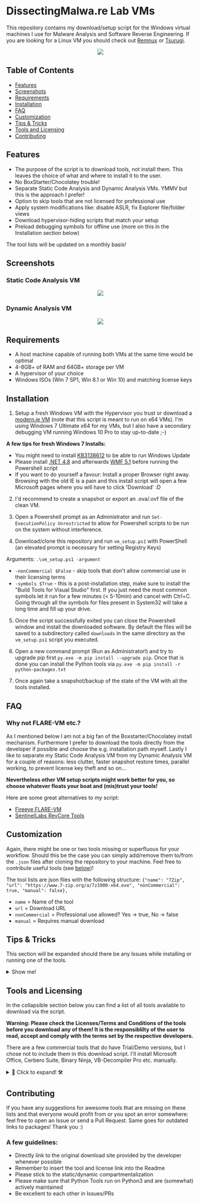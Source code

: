 # DissectingMalwa.re Lab VMs

This repository contains my download/setup script for the Windows virtual machines I use for Malware Analysis and Software Reverse Engineering. If you are looking for a Linux VM you should check out [Remnux](https://remnux.org/) or [Tsurugi](https://tsurugi-linux.org/).

<p align="center">
  <img src="img/ps1.png">
</p>

## Table of Contents

* [Features](https://github.com/f0wl/MalwareLab_VM-Setup/blob/main/README.md#features)
* [Screenshots](https://github.com/f0wl/MalwareLab_VM-Setup/blob/main/README.md#screenshots)
* [Requirements](https://github.com/f0wl/MalwareLab_VM-Setup/blob/main/README.md#requirements)
* [Installation](https://github.com/f0wl/MalwareLab_VM-Setup/blob/main/README.md#installation)
* [FAQ](https://github.com/f0wl/MalwareLab_VM-Setup/blob/main/README.md#faq)
* [Customization](https://github.com/f0wl/MalwareLab_VM-Setup/blob/main/README.md#customization)
* [Tips & Tricks](https://github.com/f0wl/MalwareLab_VM-Setup/blob/main/README.md#tips--tricks)
* [Tools and Licensing](https://github.com/f0wl/MalwareLab_VM-Setup/blob/main/README.md#tools-and-licensing)
* [Contributing](https://github.com/f0wl/MalwareLab_VM-Setup/blob/main/README.md#contributing)

## Features

* The purpose of the script is to download tools, not install them. This leaves the choice of what and where to install it to the user.
* No BoxStarter/Chocolatey trouble!
* Separate Static Code Analysis and Dynamic Analysis VMs. YMMV but this is the approach I prefer!
* Option to skip tools that are not licensed for professional use
* Apply system modifications like: disable ASLR, fix Explorer file/folder views
* Download hypervisor-hiding scripts that match your setup
* Preload debugging symbols for offline use (more on this in the Installation section below)

The tool lists will be updated on a monthly basis!

## Screenshots

### Static Code Analysis VM

<p align="center">
  <img src="img/sca.png">
</p>

### Dynamic Analysis VM

<p align="center">
  <img src="img/da.png">
</p>

## Requirements

* A host machine capable of running both VMs at the same time would be optimal
* 4-8GB+ of RAM and 64GB+ storage per VM
* A hypervisor of your choice
* Windows ISOs (Win 7 SP1, Win 8.1 or Win 10) and matching license keys

## Installation

1. Setup a fresh Windows VM with the Hypervisor you trust or download a [modern.ie VM](https://developer.microsoft.com/en-us/microsoft-edge/tools/vms/) (note that this script is meant to run on x64 VMs). I'm using Windows 7 Ultimate x64 for my VMs, but I also have a secondary debugging VM running Windows 10 Pro to stay up-to-date ;-)

**A few tips for fresh Windows 7 Installs:**

- You might need to install [KB3138612](https://www.microsoft.com/en-us/download/details.aspx?id=51212) to be able to run Windows Update
- Please install [.NET 4.8](https://dotnet.microsoft.com/download/dotnet-framework/thank-you/net48-offline-installer) and afterwards [WMF 5.1](https://www.microsoft.com/en-us/download/details.aspx?id=54616) before running the Powershell script 
- If you want to do yourself a favour: Install a proper Browser right away. Browsing with the old IE is a pain and this install script will open a few Microsoft pages where you will have to click 'Download' :D

2. I'd recommend to create a snapshot or export an .ova/.ovf file of the clean VM.

3. Open a Powershell prompt as an Administrator and run ```Set-ExecutionPolicy Unrestricted``` to allow for Powershell scripts to be run on the system without interference.

4. Download/clone this repository and run ```vm_setup.ps1``` with PowerShell (an elevated prompt is necessary for setting Registry Keys)

Arguments: ```.\vm_setup.ps1 -argument```
* ```-nonCommercial $False``` - skip tools that don't allow commercial use in their licensing terms
* ```-symbols $True``` - this is a post-installation step, make sure to install the "Build Tools for Visual Studio" first. If you just need the most common symbols let it run for a few minutes (< 5-10min) and cancel with Ctrl+C. Going through all the symbols for files present in System32 will take a long time and fill up your drive.

5. Once the script successfully exited you can close the Powershell window and install the downloaded software. By default the files will be saved to a subdirectory called ```downloads``` in the same directory as the ```vm_setup.ps1``` script you executed.

6. Open a new command prompt (Run as Administrator!) and try to upgrade pip first ```py.exe -m pip install --upgrade pip```. Once that is done you can install the Python tools via ```py.exe -m pip install -r python-packages.txt```

7. Once again take a snapshot/backup of the state of the VM with all the tools installed.

## FAQ

### Why not FLARE-VM etc.?

As I mentioned below I am not a big fan of the Boxstarter/Chocolatey install mechanism. Furthermore I prefer to download the tools directly from the developer if possible and choose the e.g. installation path myself. Lastly I like to separate my Static Code Analysis VM from my Dynamic Analysis VM for a couple of reasons: less clutter, faster snapshot restore times, parallel working, to prevent license key theft and so on...

**Nevertheless other VM setup scripts might work better for you, so choose whatever floats your boat and (mis)trust your tools!** 

Here are some great alternatives to my script:
* [Fireeye FLARE-VM](https://github.com/fireeye/flare-vm)
* [SentinelLabs RevCore Tools](https://github.com/SentineLabs/SentinelLabs_RevCore_Tools)

## Customization

Again, there might be one or two tools missing or superfluous for your workflow. Should this be the case you can simply add/remove them to/from the ```.json``` files after cloning the repository to your machine. Feel free to contribute useful tools (see [below](https://github.com/f0wl/MalwareLab_VM-Setup#contributing))!

The tool lists are json files with the following structure:
```{"name": "7Zip", "url": "https://www.7-zip.org/a/7z1900-x64.exe", "nonCommercial": true, "manual": false},```
* ```name``` = Name of the tool
* ```url``` = Download URL
* ```nonCommercial``` = Professional use allowed? Yes -> true, No -> false
* ```manual``` = Requires manual download

## Tips & Tricks

This section will be expanded should there be any Issues while installing or running one of the tools.

<details>
  <summary> Show me! </summary>
  
  <br>
  
  - BinaryNinja is not officially supported on Windows 7 and will produce a graphics driver error when run in VBox/VMware. You can fix this by disabling 3D acceleration. Here is the official [Documentation](https://docs.binary.ninja/guide/troubleshooting.html#virtualbox-and-vmware).
  
</details>

## Tools and Licensing

In the collapsible section below you can find a list of all tools available to download via the script. 

**Warning: Please check the Licenses/Terms and Conditions of the tools before you download any of them! It is the responsiblilty of the user to read, accept and comply with the terms set by the respective developers.**

There are a few commercial tools that do have Trial/Demo versions, but I chose not to include them in this download script. I'll install Microsoft Office, Cerbero Suite, Binary Ninja, VB-Decompiler Pro etc. manually.

<details>
  <summary> 🧰 Click to expand! 🛠️ </summary>
  
### Static Code Analysis
  
| Tool                  | License                                                                                          |
|-----------------------|:------------------------------------------------------------------------------------------------:|
| 010editor             | [Link](https://www.sweetscape.com/010editor/manual/License.htm)                                  |
| 7Zip                  | [Link](https://www.7-zip.org/license.txt)                                                        |
| Amazon Corretto JDK11 | [Link](https://github.com/corretto/corretto-11/blob/develop/LICENSE)                             |
| apktool               | [Link](https://bitbucket.org/iBotPeaches/apktool/src/master/LICENSE)                             |
| AutoIT Extractor      | [Link](https://gitlab.com/x0r19x91/autoit-extractor/-/blob/master/LICENSE)                       |
| Autopsy               | [Link](https://github.com/sleuthkit/autopsy/blob/develop/LICENSE-2.0.txt)                        |
| BiffView              | [Link](http://b2xtranslator.sourceforge.net/#license)                                            |
| Bindiff               | [Link](https://www.zynamics.com/eula.html)                                                       |
| Cryptotester          | n/a (Copyright Demonslay335)                                                                     |
| Cutter                | [Link](https://github.com/rizinorg/cutter/blob/master/COPYING)                                   |
| de4dot-cex            | [Link](https://github.com/ViRb3/de4dot-cex/blob/master/COPYING)                                  |
| DependencyWalker      | [Link](https://www.dependencywalker.com/)                                                        |
| Detect it easy        | [Link](https://github.com/horsicq/DIE-engine/blob/master/LICENSE)                                |
| dnspyEx               | [Link](https://github.com/dnSpyEx/dnSpy/blob/master/dnSpy/dnSpy/LicenseInfo/GPLv3.txt)           |
| dotPeek               | [Link](https://www.jetbrains.com/decompiler/download/license.html)                               |
| Everything            | [Link](https://www.voidtools.com/License.txt)                                                    |
| exiftool              | [Link](https://exiftool.org/#license)                                                            |
| fileinsight           | [Link](https://www.mcafee.com/enterprise/en-us/assets/legal/mcafee-software-free-eula.pdf)       |
| fileinsight-plugins   | [Link](https://github.com/nmantani/FileInsight-plugins/blob/master/LICENSE.txt)                  |
| FLARE capa            | [Link](https://github.com/fireeye/capa/blob/master/LICENSE.txt)                                  |
| FLARE FLOSS           | [Link](https://github.com/fireeye/flare-floss/blob/master/LICENSE.txt)                           |
| Ghidra                | [Link](https://github.com/NationalSecurityAgency/ghidra/blob/master/LICENSE)                     |
| Git for Windows       | [Link](https://github.com/git-for-windows/git/blob/main/COPYING)                                 |
| Golang                | [Link](https://golang.org/LICENSE)                                                               |
| Hashcalc              | [Link](http://www.slavasoft.com/hashcalc/license-agreement.htm)                                  |
| IDA Free              | [Link](https://www.hex-rays.com/products/ida/support/download_freeware/)                         |
| IDR                   | [Link](https://github.com/crypto2011/IDR/blob/master/LICENSE)                                    |
| ILSpy                 | [Link](https://github.com/icsharpcode/ILSpy/blob/master/doc/ILSpyAboutPage.txt)                  |
| ImHex                 | [Link](https://github.com/WerWolv/ImHex/blob/master/LICENSE)                                     |
| innoextract           | [Link](https://github.com/dscharrer/innoextract/blob/master/LICENSE)                             |
| IrfanView             | [Link](https://www.irfanview.com/eula.htm)                                                       |
| IrfanView Plugins     | [Link](https://www.irfanview.com/eula.htm)                                                       |
| jadx                  | [Link](https://github.com/skylot/jadx/blob/master/LICENSE)                                       |
| jd-gui                | [Link](https://github.com/java-decompiler/jd-gui/blob/master/LICENSE)                            |
| lifer                 | [Link](https://github.com/Paul-Tew/lifer/blob/master/LICENSE)                                    |
| LINQPad               | [Link](https://www.linqpad.net/eula.txt)                                                         |
| Manalyze              | [Link](https://github.com/JusticeRage/Manalyze/blob/master/LICENSE.txt)                          |
| NASM                  | [Link](https://www.nasm.us/xdoc/2.15.05/html/nasmdoc1.html#section-1.1.1)                        |
| oledump.py            | [Link](https://blog.didierstevens.com/programs/oledump-py/)                                      |
| PDFStreamDumper       | [Link](http://sandsprite.com/blogs/index.php?uid=7&pid=57)                                       |
| PEBear                | [Link](https://hshrzd.wordpress.com/pe-bear/)                                                    |
| PEid                  | [Link](https://www.softpedia.com/get/Programming/Packers-Crypters-Protectors/PEiD-updated.shtml) |
| PEStudio              | [Link](https://www.winitor.com/features)                                                         |
| PortEx Analyzer       | [Link](https://github.com/katjahahn/PortEx/blob/master/LICENSE)                                  |
| ProcDot               | [Link](https://www.procdot.com/onlinedocumentation.htm)                                          |
| ProcessHacker         | [Link](https://processhacker.sourceforge.io/gpl.php)                                             |
| protectionID          | [Link](https://protectionid.net/)                                                                |
| PyInstaller Extractor | [Link](https://github.com/extremecoders-re/pyinstxtractor/blob/master/LICENSE)                   |
| Python3               | [Link](https://docs.python.org/3/license.html)                                                   |
| qpdf                  | [Link](http://qpdf.sourceforge.net/)                                                             |
| Recaf                 | [Link](https://github.com/Col-E/Recaf/blob/master/LICENSE)                                       |
| Reflexil              | [Link](http://sebastien.lebreton.free.fr/reflexil/#licenseModal)                                 |
| Relyze Desktop        | [Link](https://www.relyze.com/purchase.html)                                                     |
| ResourceHacker        | [Link](http://www.angusj.com/resourcehacker/)                                                    |
| retdec                | [Link](https://github.com/avast/retdec/blob/master/LICENSE)                                      |
| SSView                | [Link](https://www.mitec.cz/ssv.html)                                                            |
| UniExtract2           | [Link](https://github.com/Bioruebe/UniExtract2/blob/master/LICENSE)                              |
| UPX                   | [Link](https://github.com/upx/upx/blob/devel/LICENSE)                                            |
| VBdec                 | [Link](http://sandsprite.com/vbdec/home_edition.html)                                            |
| Volatility            | [Link](https://github.com/volatilityfoundation/volatility/blob/master/LICENSE.txt)               |
| WinSCP                | [Link](https://winscp.net/eng/docs/license)                                                      |
| xorsearch             | [Link](https://blog.didierstevens.com/programs/xorsearch/)                                       |
| Yara                  | [Link](https://github.com/VirusTotal/yara/blob/master/COPYING)                                   |


### Dynamic Analysis

| Tool                    | License                                                                                             |
|-------------------------|:---------------------------------------------------------------------------------------------------:|
| 010editor               | [Link](https://www.sweetscape.com/010editor/manual/License.htm)                                     |
| 7Zip                    | [Link](https://www.7-zip.org/license.txt)                                                           |
| API-Monitor             | [Link](http://www.rohitab.com/apimonitor)                                                           |
| CheatEngine             | [Link](https://github.com/cheat-engine/cheat-engine/blob/master/Cheat%20Engine/release/License.txt) |
| DbgChild                | [Link](https://github.com/David-Reguera-Garcia-Dreg/DbgChild/blob/master/LICENSE)                   |
| ErrorLookup             | [Link](https://github.com/henrypp/errorlookup/blob/master/LICENSE)                                  |
| Everything              | [Link](https://www.voidtools.com/License.txt)                                                       |
| Fake Sandbox Artifacts  | [Link](https://github.com/NavyTitanium/Fake-Sandbox-Artifacts)                                      |
| FileTest                | [Link](https://github.com/ladislav-zezula/FileTest/blob/master/LICENSE)                             |
| HxD                     | [Link](https://mh-nexus.de/en/hxd/license.php)                                                      |
| LordPE                  | [Link](https://www.aldeid.com/wiki/LordPE)                                                          |
| NetworkMiner            | [Link](https://www.netresec.com/?page=NetworkMinerSourceCode)                                       |
| NoVMP                   | [Link](https://github.com/can1357/NoVmp/blob/master/LICENSE)                                        |
| ODbgScriptv2            | [Link](https://sourceforge.net/projects/odbgsrcriptv202/)                                           |
| OllyDbg                 | [Link](http://www.ollydbg.de/download.htm)                                                          |
| OllyDumpEx              | [Link](https://low-priority.appspot.com/ollydumpex/)                                                |
| OllySubScript           | [Link](https://forum.tuts4you.com/files/file/1894-ollysubscript/)                                   | 
| PEBear                  | [Link](https://hshrzd.wordpress.com/pe-bear/)                                                       |  
| PESieve                 | [Link](https://github.com/hasherezade/pe-sieve/blob/master/LICENSE)                                 |
| ProcessHacker           | [Link](https://processhacker.sourceforge.io/gpl.php)                                                | 
| PSDecode                | [Link](https://github.com/R3MRUM/PSDecode)                                                          |
| Python3                 | [Link](https://docs.python.org/3/license.html)                                                      |
| Registry Explorer       | [Link](https://github.com/zodiacon/RegExp/blob/master/LICENSE)                                      |
| Regshot                 | [Link](https://sourceforge.net/projects/regshot/)                                                   |
| scdbg                   | [Link](http://sandsprite.com/blogs/index.php?uid=7&pid=152)                                         |
| Telerik Fiddler Classic | [Link](https://www.telerik.com/purchase/license-agreement/fiddler)                                  |
| ThreadTear              | [Link](https://github.com/GraxCode/threadtear/blob/master/LICENSE)                                  |
| VBoxCloak               | [Link](https://github.com/d4rksystem/VBoxCloak/blob/master/LICENSE)                                 | 
| VMwareCloak             | [Link](https://github.com/d4rksystem/VMwareCloak/blob/main/LICENSE)                                 | 
| WinSCP                  | [Link](https://winscp.net/eng/docs/license)                                                         |
| Wireshark               | [Link](https://www.wireshark.org/faq.html#_how_much_does_wireshark_cost)                            |
| x64dbg                  | [Link](https://github.com/x64dbg/x64dbg/blob/development/LICENSE)                                   |
| xAnalyzer               | [Link](https://github.com/ThunderCls/xAnalyzer/blob/master/LICENSE)                                 |

## Python Tools

| Tool                 | License                                                                            |
|----------------------|:----------------------------------------------------------------------------------:|
| hexdump              | [Link](https://pypi.org/project/hexdump/)                                          |
| malduck              | [Link](https://github.com/CERT-Polska/malduck/blob/master/LICENSE)                 |
| msoffcrypto-tool     | [Link](https://github.com/nolze/msoffcrypto-tool/blob/master/LICENSE.txt)          |
| olefile              | [Link](https://olefile.readthedocs.io/en/latest/License.html)                      |
| oletools             | [Link](https://github.com/decalage2/oletools/blob/master/LICENSE.md)               |
| pefile               | [Link](https://github.com/erocarrera/pefile/blob/master/LICENSE)                   |
| pycryptodome         | [Link](https://github.com/Legrandin/pycryptodome/blob/master/LICENSE.rst)          |
| requests             | [Link](https://github.com/psf/requests/blob/master/LICENSE)                        |
| uncompyle6           | [Link](https://github.com/rocky/python-uncompyle6/blob/master/COPYING)             |
| XLMMacroDeobfuscator | [Link](https://github.com/DissectMalware/XLMMacroDeobfuscator/blob/master/LICENSE) |
| xortool              | [Link](https://github.com/hellman/xortool)                                         |
| yara-python          | [Link](https://github.com/VirusTotal/yara-python/blob/master/LICENSE)              |


## Microsoft Utilities

| Tool                                      | License                                                                                             |
|-------------------------------------------|:---------------------------------------------------------------------------------------------------:|
| Build Tools for Visual Studio 2019        | [Link](https://visualstudio.microsoft.com/downloads/#build-tools-for-visual-studio-2019)            |
| Sysinternals                              | [Link](https://docs.microsoft.com/en-us/sysinternals/)                                              |
| Visual C++ Redistributable 2013           | [Link](https://support.microsoft.com/en-ca/help/2977003/the-latest-supported-visual-c-downloads)    |
| Visual C++ Redistributable 2015,2017,2019 | [Link](https://support.microsoft.com/en-ca/help/2977003/the-latest-supported-visual-c-downloads)    |
| Visual Studio Code                        | [Link](https://code.visualstudio.com/License/)                                                      |
| Windows 10 SDK                            | [Link](https://developer.microsoft.com/en-us/windows/downloads/windows-10-sdk/)                     |

</details>

## Contributing

If you have any suggestions for awesome tools that are missing on these lists and that everyone would profit from or you spot an error somewhere: feel free to open an Issue or send a Pull Request. Same goes for outdated links to packages! Thank you :)

### A few guidelines:

* Directly link to the original download site provided by the developer whenever possible
* Remember to insert the tool and license link into the Readme
* Please stick to the static/dynamic compartmentalization
* Please make sure that Python Tools run on Python3 and are (somewhat) actively maintained
* Be excellent to each other in Issues/PRs 
